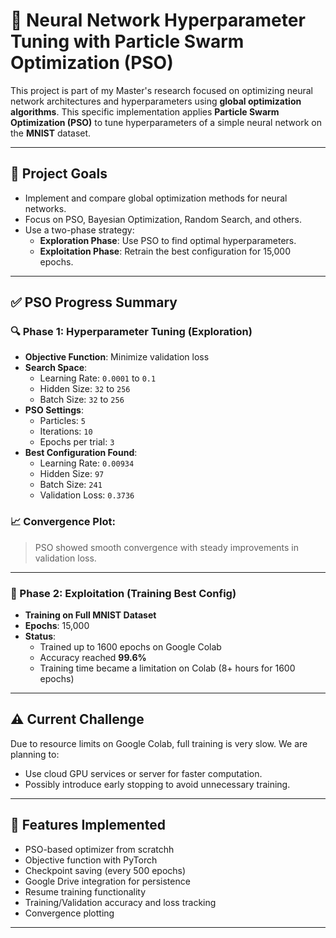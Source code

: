 # 🧠 Neural Network Hyperparameter Tuning with Particle Swarm Optimization (PSO)

This project is part of my Master's research focused on optimizing neural network architectures and hyperparameters using **global optimization algorithms**. This specific implementation applies **Particle Swarm Optimization (PSO)** to tune hyperparameters of a simple neural network on the **MNIST** dataset.

---

## 📌 Project Goals

- Implement and compare global optimization methods for neural networks.
- Focus on PSO, Bayesian Optimization, Random Search, and others.
- Use a two-phase strategy:
  - **Exploration Phase**: Use PSO to find optimal hyperparameters.
  - **Exploitation Phase**: Retrain the best configuration for 15,000 epochs.

---

## ✅ PSO Progress Summary

### 🔍 Phase 1: Hyperparameter Tuning (Exploration)
- **Objective Function**: Minimize validation loss
- **Search Space**:
  - Learning Rate: `0.0001` to `0.1`
  - Hidden Size: `32` to `256`
  - Batch Size: `32` to `256`
- **PSO Settings**:
  - Particles: `5`
  - Iterations: `10`
  - Epochs per trial: `3`
- **Best Configuration Found**:
  - Learning Rate: `0.00934`
  - Hidden Size: `97`
  - Batch Size: `241`
  - Validation Loss: `0.3736`

### 📈 Convergence Plot:
> PSO showed smooth convergence with steady improvements in validation loss.

---

### 🔁 Phase 2: Exploitation (Training Best Config)
- **Training on Full MNIST Dataset**
- **Epochs**: 15,000  
- **Status**:
  - Trained up to 1600 epochs on Google Colab
  - Accuracy reached **99.6%**
  - Training time became a limitation on Colab (8+ hours for 1600 epochs)

---

## ⚠️ Current Challenge

Due to resource limits on Google Colab, full training is very slow. We are planning to:
- Use cloud GPU services or server for faster computation.
- Possibly introduce early stopping to avoid unnecessary training.

---

## 💾 Features Implemented

- PSO-based optimizer from scratchh
- Objective function with PyTorch
- Checkpoint saving (every 500 epochs)
- Google Drive integration for persistence
- Resume training functionality
- Training/Validation accuracy and loss tracking
- Convergence plotting

---




